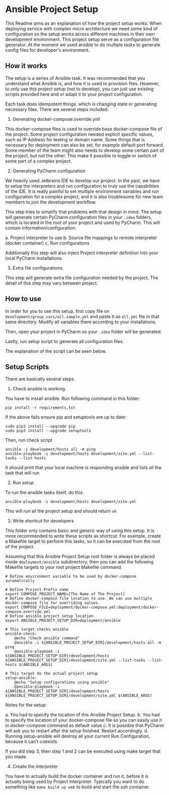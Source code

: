 # Ansible Project Setup

This Readme aims as an explanation of how the project setup works.
When deploying service with complex micro architecture we need some kind
of configuration so the setup works across different machines in their own
development environment. This project setup serve as a configuration file
generator. At the moment we used ansible to do multiple tasks to generate
config files for developer's environment.

## How it works

The setup is a series of Ansible task. It was recommended that you
understand what Ansible is, and how it is used to provision files.
However, to only use this project setup (not to develop), you can just
use existing scripts provided here and or adapt it to your project
configuration.

Each task does idempotent things, which is changing state or generating
necessary files. There are several steps included:

1. Generating docker-compose.override.yml

This docker-compose files is used to override base docker-compose file
of the project. Some project configuration needed explicit specific values,
such as IP Address for testing or domain name. Some things that is
necessary for deployment can also be set, for example default port forward.
Some member of the team might also needs to develop some certain part of
the project, but not the other. This make it possible to toggle or switch
of some part of a complex project.

2. Generating PyCharm configuration

We heavily used Jetbrains IDE to develop our project. In the past, we have
to setup the interpreters and run configuration to truly use the capabilities
of the IDE. It is really painful to set multiple environment variables and
run configuration for a complex project, and it is also troublesome for new
team members to join the development workflow.

This step tries to simplify that problems with that design in mind. The
setup will generate certain PyCharm configuration files in your `.idea`
folders, which is located in the root of your project and used by PyCharm.
This will contain information/configuration:

   a. Project interpreter to use
   b. Source file mappings to remote interpreter (docker container)
   c. Run configurations

Additionally this step will also inject Project interpreter definition
into your local PyCharm installations.

3. Extra file configurations

This step will generate extra file configuration needed by the project.
The detail of this step may vary between project.

## How to use

In order for you to use this setup, first copy file on `development/group_vars/all.sample.yml`
and paste it as `all.yml` file in that same directory. Modify all variables
there according to your installations.

Then, open your project in PyCharm so your `.idea` folder will be generated.

Lastly, run setup script to generate all configuration files.

The explanation of the script can be seen below.

## Setup Scripts

There are basically several steps.

1. Check ansible is working.

You have to install ansible. Run following command in this folder:

```
pip install -r requirements.txt
```
If the above fails ensure pip and setuptools are up to date: 
```
sudo pip3 install --upgrade pip
sudo pip3 install --upgrade setuptools
```


Then, run check script

```
ansible -i development/hosts all -m ping
ansible-playbook -i development/hosts development/site.yml --list-tasks --list-hosts
```

It should print that your local machine is responding ansible and lists
all the task that will run

2. Run setup

To run the ansible tasks itself, do this:

```
ansible-playbook -i development/hosts development/site.yml
```

This will run all the project setup and should return `ok`

3. Write shortcut for developers

This folder only contains basic and generic way of using this setup.
It is more recommended to write these scripts as shortcut. For example,
create a Makefile target to perform this tasks, so it can be executed
from the root of the project.

Assuming that this Ansible Project Setup root folder is always be placed
inside `deployment/ansible` subdirectory, then you can add the following
Makefile targets to your root project Makefile command.

```
# Define environment variable to be used by docker-compose automatically

# Define Project Prefix name
export COMPOSE_PROJECT_NAME=[The Name of The Project]
# Define docker-compose file location to use. We can use multiple docker-compose file for overriding values.
export COMPOSE_FILE=deployment/docker-compose.yml:deployment/docker-compose.override.yml
# Define ansible project setup location
export ANSIBLE_PROJECT_SETUP_DIR=deployment/ansible

# This target checks ansible
ansible-check:
	@echo "Check ansible command"
	@ansible -i ${ANSIBLE_PROJECT_SETUP_DIR}/development/hosts all -m ping
	@ansible-playbook -i ${ANSIBLE_PROJECT_SETUP_DIR}/development/hosts ${ANSIBLE_PROJECT_SETUP_DIR}/development/site.yml --list-tasks --list-hosts $(ANSIBLE_ARGS)

# This target do the actual project setup
setup-ansible:
	@echo "Setup configurations using ansible"
	@ansible-playbook -i ${ANSIBLE_PROJECT_SETUP_DIR}/development/hosts ${ANSIBLE_PROJECT_SETUP_DIR}/development/site.yml $(ANSIBLE_ARGS)
```


Notes for the setup:

   a. You had to specify the location of this Ansible Project Setup.
   b. You had to specify the location of your docker-compose file so you
      can easily use it in docker-compose command as default value
   c. It is possible that PyCharm will ask you to restart after the setup finished.
      Restart accordingly.
   d. Running setup-ansible will destroy all your current Run Configuration,
      because it can't coexists.

If you did step 3, then step 1 and 2 can be executed using make target
that you made.

4. Create the interpreter

You have to actually build the docker container and run it, before it
is actually being used by Project Interpreter. Typically you want to do
something like `make build up web` to build and start the ssh container.


